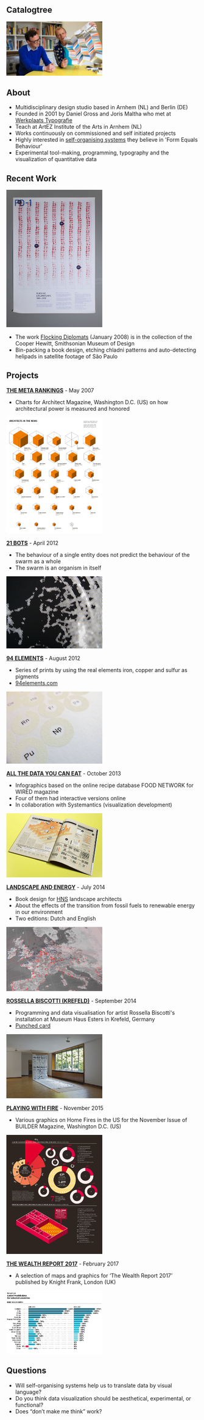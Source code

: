 ## Catalogtree ##

<img src="https://github.com/yujunmjiang/dvia-2019/blob/master/0.research/daniel-and-joris.jpg" width="50%"/>

## About ##

- Multidisciplinary design studio based in Arnhem (NL) and Berlin (DE)
- Founded in 2001 by Daniel Gross and Joris Maltha who met at [Werkplaats Typografie](https://www.werkplaatstypografie.org/)
- Teach at ArtEZ Institute of the Arts in Arnhem (NL)
- Works continuously on commissioned and self initiated projects
- Highly interested in [self-organising systems](https://en.wikiquote.org/wiki/Self-organizing_systems) they believe in 'Form Equals Behaviour'
- Experimental tool-making, programming, typography and the visualization of quantitative data

## Recent Work ##

<img src="https://github.com/yujunmjiang/dvia-2019/blob/master/0.research/flock-in-diplomats.jpg" width="50%"/>

- The work [Flocking Diplomats](https://collection.cooperhewitt.org/people/68738123/) (January 2008) is in the collection of the Cooper Hewitt, Smithsonian Museum of Design
- Bin-packing a book design, etching chladni patterns and auto-detecting helipads in satellite footage of São Paulo

## Projects ##

**[THE META RANKINGS](https://www.catalogtree.net/projects/the_meta_rankings?t=information_design)** - May 2007
- Charts for Architect Magazine, Washington D.C. (US) on how architectural power is measured and honored

<img src="https://github.com/yujunmjiang/dvia-2019/blob/master/0.research/the-mata-rankings.jpg" width="50%"/>

**[21 BOTS](https://www.catalogtree.net/projects/21_bots?t=bug)** - April 2012
- The behaviour of a single entity does not predict the behaviour of the swarm as a whole
- The swarm is an organism in itself

<img src="https://github.com/yujunmjiang/dvia-2019/blob/master/0.research/21-bots.jpg" width="50%"/>

**[94 ELEMENTS](https://www.catalogtree.net/projects/94_elements?t=chemical)** - August 2012
- Series of prints by using the real elements iron, copper and sulfur as pigments
- [94elements.com](http://www.94elements.com/)

<img src="https://github.com/yujunmjiang/dvia-2019/blob/master/0.research/94-elements.jpg" width="50%"/>

**[ALL THE DATA YOU CAN EAT](https://www.catalogtree.net/projects/all_the_data_you_can_eat?t=information_design)** - October 2013
- Infographics based on the online recipe database FOOD NETWORK for WIRED magazine
- Four of them had interactive versions online
- In collaboration with Systemantics (visualization development)

<img src="https://github.com/yujunmjiang/dvia-2019/blob/master/0.research/all-the-data-you-can-eat.jpg" width="50%"/>

**[LANDSCAPE AND ENERGY](https://www.catalogtree.net/projects/landscape_and_energy?t=atlas)** - July 2014
- Book design for [HNS](http://www.hnsland.nl/nl/) landscape architects
- About the effects of the transition from fossil fuels to renewable energy in our environment
- Two editions: Dutch and English

<img src="https://github.com/yujunmjiang/dvia-2019/blob/master/0.research/landscape-and-energy.jpg" width="50%"/>

**[ROSSELLA BISCOTTI (KREFELD)](https://www.catalogtree.net/projects/rossella_biscotti_krefeld?t=information_design)** - September 2014
- Programming and data visualisation for artist Rossella Biscotti's installation at Museum Haus Esters in Krefeld, Germany
- [Punched card](https://en.wikipedia.org/wiki/Punched_card)

<img src="https://github.com/yujunmjiang/dvia-2019/blob/master/0.research/rossella-biscotti.jpg" width="50%"/>

**[PLAYING WITH FIRE](https://www.catalogtree.net/projects/playing_with_fire?t=information_design)** - November 2015
- Various graphics on Home Fires in the US for the November Issue of BUILDER Magazine, Washington D.C. (US)

<img src="https://github.com/yujunmjiang/dvia-2019/blob/master/0.research/playing-with-fire.jpg" width="50%"/>

**[THE WEALTH REPORT 2017](https://www.catalogtree.net/projects/the_wealth_report_2017?t=map)** - February 2017
- A selection of maps and graphics for ‘The Wealth Report 2017’ published by Knight Frank, London (UK)

<img src="https://github.com/yujunmjiang/dvia-2019/blob/master/0.research/the-wealth-report-2017.png" width="50%"/>

## Questions ##
- Will self-organising systems help us to translate data by visual language?
- Do you think data visualization should be aesthetical, experimental, or functional?
- Does “don’t make me think” work?
